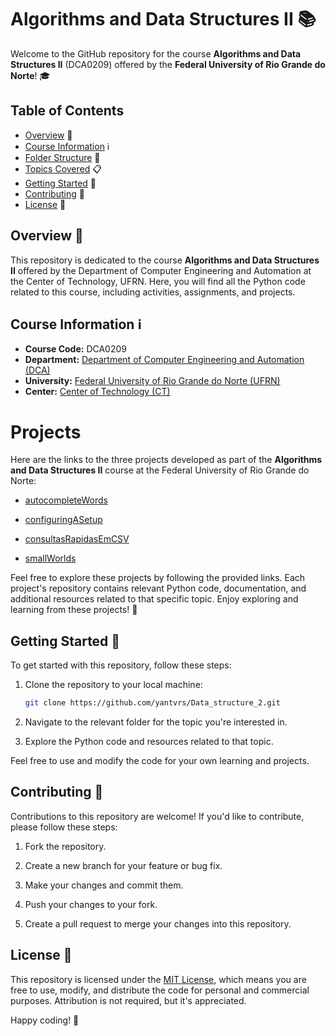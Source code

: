 
# Algorithms and Data Structures II 📚

Welcome to the GitHub repository for the course **Algorithms and Data Structures II** (DCA0209) offered by the **Federal University of Rio Grande do Norte**! 🎓

## Table of Contents
- [Overview](#overview) 🌟
- [Course Information](#course-information) ℹ️
- [Folder Structure](#folder-structure) 📂
- [Topics Covered](#topics-covered) 📋
- [Getting Started](#getting-started) 🚀
- [Contributing](#contributing) 🤝
- [License](#license) 📝

## Overview 🌟

This repository is dedicated to the course **Algorithms and Data Structures II** offered by the Department of Computer Engineering and Automation at the Center of Technology, UFRN. Here, you will find all the Python code related to this course, including activities, assignments, and projects.

## Course Information ℹ️

- **Course Code:** DCA0209
- **Department:** [Department of Computer Engineering and Automation (DCA)](https://www.dca.ufrn.br/)
- **University:** [Federal University of Rio Grande do Norte (UFRN)](https://www.ufrn.br/)
- **Center:** [Center of Technology (CT)](https://www.ct.ufrn.br/)

# Projects

Here are the links to the three projects developed as part of the **Algorithms and Data Structures II** course at the Federal University of Rio Grande do Norte:


- [autocompleteWords](https://github.com/yantvrs/Data_structure_2/tree/main/autocompleteWords)


- [configuringASetup](https://github.com/yantvrs/Data_structure_2/tree/main/configuringASetup)


- [consultasRapidasEmCSV](https://github.com/yantvrs/Data_structure_2/tree/main/consultasRapidasEmCSV)

- [smallWorlds](https://github.com/yantvrs/Data_structure_2/tree/main/smallWorlds)

Feel free to explore these projects by following the provided links. Each project's repository contains relevant Python code, documentation, and additional resources related to that specific topic. Enjoy exploring and learning from these projects! 🚀


## Getting Started 🚀

To get started with this repository, follow these steps:

1. Clone the repository to your local machine:

   ```bash
   git clone https://github.com/yantvrs/Data_structure_2.git
   ```

2. Navigate to the relevant folder for the topic you're interested in.

3. Explore the Python code and resources related to that topic.

Feel free to use and modify the code for your own learning and projects.

## Contributing 🤝

Contributions to this repository are welcome! If you'd like to contribute, please follow these steps:

1. Fork the repository.

2. Create a new branch for your feature or bug fix.

3. Make your changes and commit them.

4. Push your changes to your fork.

5. Create a pull request to merge your changes into this repository.

## License 📝

This repository is licensed under the [MIT License](LICENSE), which means you are free to use, modify, and distribute the code for personal and commercial purposes. Attribution is not required, but it's appreciated.

Happy coding! 🚀
